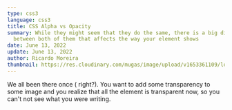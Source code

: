 ```yaml
---
type: css3
language: css3
title: CSS Alpha vs Opacity
summary: While they might seem that they do the same, there is a big difference
  between both of them that affects the way your element shows
date: June 13, 2022
update: June 13, 2022
author: Ricardo Moreira
thumbnail: https://res.cloudinary.com/mugas/image/upload/v1653361109/logo_ssrdk0.png
---
```

We all been there once ( right?). You want to add some transparency to some image and you realize that all the element is transparent now, so you can't not see what you were writing.